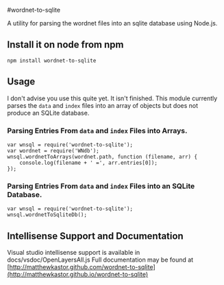 #wordnet-to-sqlite

A utility for parsing the wordnet files into an sqlite database 
using Node.js. 

## Install it on node from npm

`npm install wordnet-to-sqlite`

## Usage

I don't advise you use this quite yet. It isn't finished. This module currently  
parses the `data` and `index` files into an array of objects but does not 
produce an SQLite database.

### Parsing Entries From `data` and `index` Files into Arrays.
```
var wnsql = require('wordnet-to-sqlite');
var wordnet = require('WNdb');
wnsql.wordnetToArrays(wordnet.path, function (filename, arr) {
    console.log(filename + ' =', arr.entries[0]); 
});
```

### Parsing Entries From `data` and `index` Files into an SQLite Database.
```
var wnsql = require('wordnet-to-sqlite');
wnsql.wordnetToSqliteDb();
```

## Intellisense Support and Documentation

Visual studio intellisense support is available in docs/vsdoc/OpenLayersAll.js
Full documentation may be found at [http://matthewkastor.github.com/wordnet-to-sqlite](http://matthewkastor.github.io/wordnet-to-sqlite)
